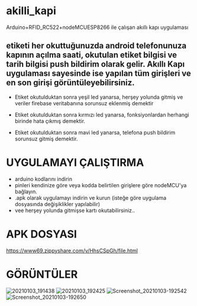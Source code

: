 # akilli_kapi
Arduino+RFID_RC522+nodeMCUESP8266 ile çalışan akıllı kapı uygulaması

etiketi her okuttuğunuzda android telefonunuza kapının açılma saati, okutulan etiket bilgisi ve tarih bilgisi push bildirim olarak gelir.
Akıllı Kapı uygulaması sayesinde ise yapılan tüm girişleri ve en son girişi görüntüleyebilirsiniz.
-

* Etiket okutulduktan sonra yeşil led yanarsa, herşey yolunda gitmiş ve veriler firebase veritabanına sorunsuz eklenmiş demektir

* Etiket okutulduktan sonra kırmızı led yanarsa, fonksiyonlardan herhangi birinde hata çıkmış demektir.

* Etiket okutulduktan sonra mavi led yanarsa, telefona push bildirim sorunsuz gitmiş demektir.


# UYGULAMAYI ÇALIŞTIRMA #

* arduino kodlarını indirin
* pinleri kendinize göre veya kodda belirtilen girişlere göre nodeMCU'ya bağlayın.
* .apk olarak uygulamayı indirin ve kurun (isteğe göre uygulama dosyasında değişiklikler yapılabilir)
* vee herşey yolunda gitmişse kartı okutabilirsiniz..

# APK DOSYASI

https://www69.zippyshare.com/v/HhsCSpGh/file.html



# GÖRÜNTÜLER #

![20210103_191438](https://user-images.githubusercontent.com/50170946/103483656-dc1cc300-4df9-11eb-87d2-418cb68ae06a.jpg)
![20210103_192425](https://user-images.githubusercontent.com/50170946/103483657-dde68680-4df9-11eb-93cc-1889950a5a63.jpg)
![Screenshot_20210103-192542](https://user-images.githubusercontent.com/50170946/103483659-de7f1d00-4df9-11eb-9679-c3d6734998b9.png)
![Screenshot_20210103-192650](https://user-images.githubusercontent.com/50170946/103483660-df17b380-4df9-11eb-87dc-8d576c3834a3.png)

